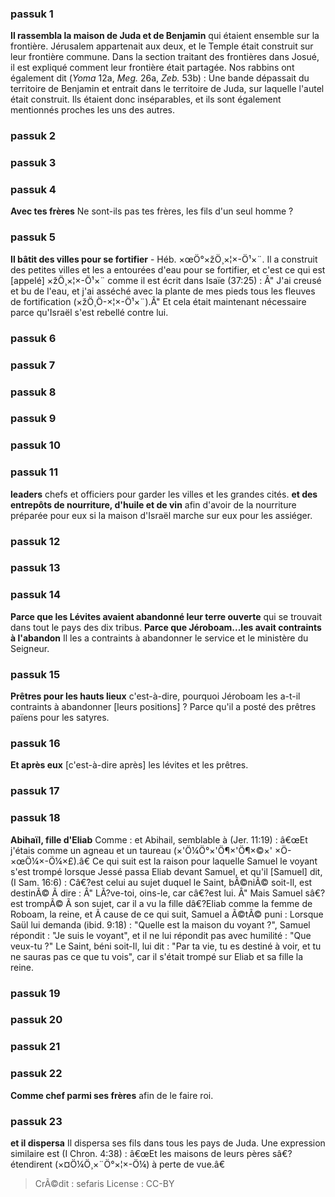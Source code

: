 
### passuk 1
<b>Il rassembla la maison de Juda et de Benjamin</b> qui étaient ensemble sur la frontière. Jérusalem appartenait aux deux, et le Temple était construit sur leur frontière commune. Dans la section traitant des frontières dans Josué, il est expliqué comment leur frontière était partagée. Nos rabbins ont également dit (<i>Yoma</i> 12a, <i>Meg.</i> 26a, <i>Zeb.</i> 53b) : Une bande dépassait du territoire de Benjamin et entrait dans le territoire de Juda, sur laquelle l'autel était construit. Ils étaient donc inséparables, et ils sont également mentionnés proches les uns des autres.

### passuk 2

### passuk 3

### passuk 4
<b>Avec tes frères</b> Ne sont-ils pas tes frères, les fils d'un seul homme ?

### passuk 5
<b>Il bâtit des villes pour se fortifier</b> - Héb. ×œÖ°×žÖ¸×¦×-Ö¹×¨. Il a construit des petites villes et les a entourées d'eau pour se fortifier, et c'est ce qui est [appelé] ×žÖ¸×¦×-Ö¹×¨ comme il est écrit dans Isaïe (37:25) : Â" J'ai creusé et bu de l'eau, et j'ai asséché avec la plante de mes pieds tous les fleuves de fortification (×žÖ¸Ö-×¦×-Ö¹×¨).Â" Et cela était maintenant nécessaire parce qu'Israël s'est rebellé contre lui.

### passuk 6

### passuk 7

### passuk 8

### passuk 9

### passuk 10

### passuk 11
<b>leaders</b> chefs et officiers pour garder les villes et les grandes cités.
<b>et des entrepôts de nourriture, d'huile et de vin</b> afin d'avoir de la nourriture préparée pour eux si la maison d'Israël marche sur eux pour les assiéger.

### passuk 12

### passuk 13

### passuk 14
<b>Parce que les Lévites avaient abandonné leur terre ouverte</b> qui se trouvait dans tout le pays des dix tribus.
<b>Parce que Jéroboam...les avait contraints à l'abandon</b> Il les a contraints à abandonner le service et le ministère du Seigneur.

### passuk 15
<b>Prêtres pour les hauts lieux</b> c'est-à-dire, pourquoi Jéroboam les a-t-il contraints à abandonner [leurs positions] ? Parce qu'il a posté des prêtres païens pour les satyres.

### passuk 16
<b>Et après eux</b> [c'est-à-dire après] les lévites et les prêtres.

### passuk 17

### passuk 18
<b>Abihaïl, fille d'Eliab</b> Comme : et Abihail, semblable à (Jer. 11:19) : â€œEt j'étais comme un agneau et un taureau (×'Ö¼Ö°×'Ö¶×'Ö¶×©×' ×Ö-×œÖ¼×-Ö¼×£).â€ Ce qui suit est la raison pour laquelle Samuel le voyant s'est trompé lorsque Jessé passa Eliab devant Samuel, et qu'il [Samuel] dit, (I Sam. 16:6) : Câ€?est celui au sujet duquel le Saint, bÃ©niÃ© soit-Il, est destinÃ© Ã dire : Â" LÃ?ve-toi, oins-le, car câ€?est lui. Â" Mais Samuel sâ€?est trompÃ© Ã son sujet, car il a vu la fille dâ€?Eliab comme la femme de Roboam, la reine, et Ã cause de ce qui suit, Samuel a Ã©tÃ© puni : Lorsque Saül lui demanda (ibid. 9:18) : "Quelle est la maison du voyant ?", Samuel répondit : "Je suis le voyant", et il ne lui répondit pas avec humilité : "Que veux-tu ?" Le Saint, béni soit-Il, lui dit : "Par ta vie, tu es destiné à voir, et tu ne sauras pas ce que tu vois", car il s'était trompé sur Eliab et sa fille la reine.

### passuk 19

### passuk 20

### passuk 21

### passuk 22
<b>Comme chef parmi ses frères</b> afin de le faire roi.

### passuk 23
<b>et il dispersa</b> Il dispersa ses fils dans tous les pays de Juda. Une expression similaire est (I Chron. 4:38) : â€œEt les maisons de leurs pères sâ€?étendirent (×¤Ö¼Ö¸×¨Ö°×¦×-Ö¼) à perte de vue.â€

>CrÃ©dit : sefaris
>License : CC-BY